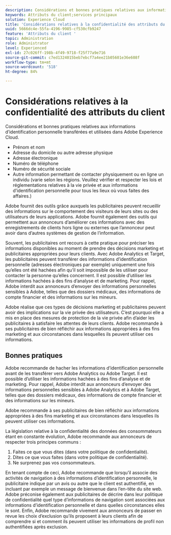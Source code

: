 ```yaml
---
description: Considérations et bonnes pratiques relatives aux informations dʼidentification personnelle transférées et utilisées dans Experience Cloud.
keywords: Attributs du client;services principaux
solution: Experience Cloud
title: 'Considérations relatives à la confidentialité des attributs du client '
uuid: 5666dc4e-55fa-4196-9985-cf530cfb9247
feature: 'Attributs du client '
topic: Administration
role: Administrator
level: Experienced
exl-id: 27c026ff-198b-4f49-9718-f25f77a9e716
source-git-commit: c7ed1324015beb7ebcf7a4ee21b05601e36e608f
workflow-type: tm+mt
source-wordcount: '518'
ht-degree: 84%

---
```


# Considérations relatives à la confidentialité des attributs du client

Considérations et bonnes pratiques relatives aux informations d’identification personnelle transférées et utilisées dans Adobe Experience Cloud.

* Prénom et nom
* Adresse du domicile ou autre adresse physique
* Adresse électronique
* Numéro de téléphone
* Numéro de sécurité sociale
* Autre information permettant de contacter physiquement ou en ligne un individu (varie selon les régions. Veuillez vérifier et respecter les lois et réglementations relatives à la vie privée et aux informations d’identification personnelle pour tous les lieux où vous faites des affaires.)

Adobe fournit des outils grâce auxquels les publicitaires peuvent recueillir des informations sur le comportement des visiteurs de leurs sites ou des utilisateurs de leurs applications. Adobe fournit également des outils qui permettent aux annonceurs d’améliorer ces informations avec des enregistrements de clients hors ligne ou externes que l’annonceur peut avoir dans d’autres systèmes de gestion de l’information.

Souvent, les publicitaires ont recours à cette pratique pour préciser les informations disponibles au moment de prendre des décisions marketing et publicitaires appropriées pour leurs clients. Avec Adobe Analytics et Target, les publicitaires peuvent transférer des informations d’identification personnelle (adresses électroniques par exemple) uniquement une fois qu’elles ont été hachées afin qu’il soit impossible de les utiliser pour contacter la personne qu’elles concernent. Il est possible d’utiliser les informations hachées à des fins d’analyse et de marketing. Pour rappel, Adobe interdit aux annonceurs d’envoyer des informations personnelles sensibles à Adobe, telles que des dossiers médicaux, des informations de compte financier et des informations sur les mineurs.

Adobe réalise que ces types de décisions marketing et publicitaires peuvent avoir des implications sur la vie privée des utilisateurs. C’est pourquoi elle a mis en place des mesures de protection de la vie privée afin d’aider les publicitaires à satisfaire les attentes de leurs clients. Adobe recommande à ses publicitaires de bien réfléchir aux informations appropriées à des fins marketing et aux circonstances dans lesquelles ils peuvent utiliser ces informations.

## Bonnes pratiques

Adobe recommande de hacher les informations d’identification personnelle avant de les transférer vers Adobe Analytics ou Adobe Target. Il est possible d’utiliser les informations hachées à des fins d’analyse et de marketing. Pour rappel, Adobe interdit aux annonceurs d’envoyer des informations personnelles sensibles à Adobe Analytics et à Adobe Target, telles que des dossiers médicaux, des informations de compte financier et des informations sur les mineurs.

Adobe recommande à ses publicitaires de bien réfléchir aux informations appropriées à des fins marketing et aux circonstances dans lesquelles ils peuvent utiliser ces informations.

La législation relative à la confidentialité des données des consommateurs étant en constante évolution, Adobe recommande aux annonceurs de respecter trois principes communs :

1. Faites ce que vous dites (dans votre politique de confidentialité).
1. Dites ce que vous faites (dans votre politique de confidentialité).
1. Ne surprenez pas vos consommateurs.

En tenant compte de ceci, Adobe recommande que lorsqu’il associe des activités de navigation à des informations d’identification personnelle, le publicitaire indique par un avis ou autre que le client est authentifié, en incluant par exemple un message de bienvenue dans l’en-tête du site web. Adobe préconise également aux publicitaires de décrire dans leur politique de confidentialité quel type d’informations de navigation sont associées aux informations d’identification personnelle et dans quelles circonstances elles le sont. Enfin, Adobe recommande vivement aux annonceurs de passer en revue les choix d’exclusion qu’ils proposent à leurs clients afin de comprendre si et comment ils peuvent utiliser les informations de profil non authentifiées après exclusion.
